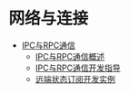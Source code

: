 # 网络与连接

-   [IPC与RPC通信](ipc-rpc.md)
    -   [IPC与RPC通信概述](ipc-rpc-overview.md)
    -   [IPC与RPC通信开发指导](ipc-rpc-development-guideline.md)
    -   [远端状态订阅开发实例](subscribe-remote-state.md)

